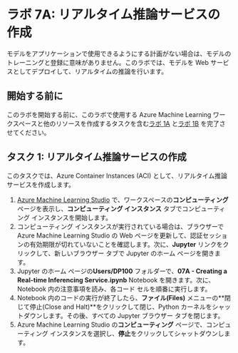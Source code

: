 ﻿# ラボ 7A: リアルタイム推論サービスの作成

モデルをアプリケーションで使用できるようにする計画がない場合は、モデルのトレーニングと登録に意味がありません。このラボでは、モデルを Web サービスとしてデプロイして、リアルタイムの推論を行います。

## 開始する前に

このラボを開始する前に、このラボで使用する Azure Machine Learning ワークスペースと他のリソースを作成するタスクを含む[ラボ 1A](Lab01A.md) と[ラボ 1B](Lab01B.md) を完了させてください。

## タスク 1: リアルタイム推論サービスの作成

このタスクでは、Azure Container Instances (ACI) として、リアルタイム推論サービスを作成します。

1. [Azure Machine Learning Studio](https://ml.azure.com) で、ワークスペースの**コンピューティング** ページを表示し、**コンピューティング インスタンス** タブでコンピューティング インスタンスを開始します。
2. コンピューティング インスタンスが実行されている場合は、ブラウザーで Azure Machine Learning Studio の Web ページを更新して、認証セッションの有効期限が切れていないことを確認します。次に、**Jupyter** リンクをクリックして、新しいブラウザー タブで Jupyter のホーム ページを開きます。
3. Jupyter のホーム ページの**Users/DP100** フォルダーで、**07A - Creating a Real-time Inferencing Service.ipynb** Notebook を開きます。次に、Notebook 内の注意事項を読み、各コード セルを順番に実行します。
4. Notebook 内のコードの実行が終了したら、**ファイル(Files)** メニューの**閉じて停止(Close and Halt)**をクリックして閉じ、Python カーネルをシャットダウンします。その後、すべての Jupyter ブラウザー タブを閉じます。
5. Azure Machine Learning Studio の**コンピューティング** ページで、コンピューティング インスタンスを選択し、**停止**をクリックしてシャットダウンします。
